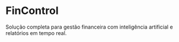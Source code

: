 # FinControl
Solução completa para gestão financeira com inteligência artificial e relatórios em tempo real.
